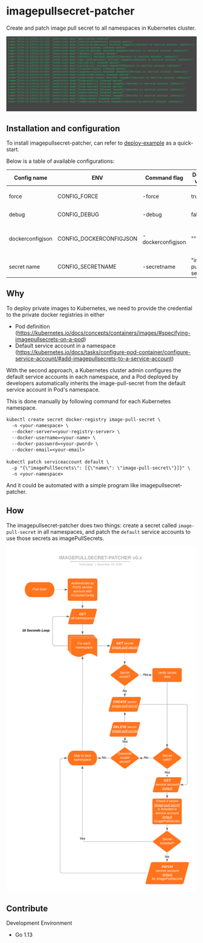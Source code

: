 # imagepullsecret-patcher

Create and patch image pull secret to all namespaces in Kubernetes cluster.

![screenshot](doc/screenshot.png)

## Installation and configuration

To install imagepullsecret-patcher, can refer to [deploy-example](deploy-example) as a quick-start. 

Below is a table of available configurations:

| Config name | ENV | Command flag | Default value | Description |
|-|-|-|-|-|
| force | CONFIG_FORCE | -force | true | overwrite secrets when not match |
| debug | CONFIG_DEBUG | -debug | false | show DEBUG logs |
| dockerconfigjson | CONFIG_DOCKERCONFIGJSON | -dockerconfigjson | "" | json credential for authenicating container registry |
| secret name | CONFIG_SECRETNAME | -secretname | "image-pull-secret" | name of managed secrets |

## Why

To deploy private images to Kubernetes, we need to provide the credential to the private docker registries in either
- Pod definition (https://kubernetes.io/docs/concepts/containers/images/#specifying-imagepullsecrets-on-a-pod)
- Default service account in a namespace (https://kubernetes.io/docs/tasks/configure-pod-container/configure-service-account/#add-imagepullsecrets-to-a-service-account)

With the second approach, a Kubernetes cluster admin configures the default service accounts in each namespace, and a Pod deployed by developers automatically inherits the image-pull-secret from the default service account in Pod's namespace. 

This is done manually by following command for each Kubernetes namespace.

```
kubectl create secret docker-registry image-pull-secret \
  -n <your-namespace> \
  --docker-server=<your-registry-server> \
  --docker-username=<your-name> \
  --docker-password=<your-pword> \
  --docker-email=<your-email>

kubectl patch serviceaccount default \
  -p "{\"imagePullSecrets\": [{\"name\": \"image-pull-secret\"}]}" \
  -n <your-namespace>
```

And it could be automated with a simple program like imagepullsecret-patcher.

## How

The imagepullsecret-patcher does two things: create a secret called `image-pull-secret` in all namespaces, and patch the `default` service accounts to use those secrets as imagePullSecrets.

![flowchart](doc/IMAGEPULLSECRET-PATCHER-v0.x.png)

## Contribute

Development Environment
- Go 1.13